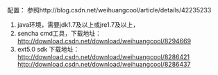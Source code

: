 配置： 参照http://blog.csdn.net/weihuangcool/article/details/42235233 

1. java环境，需要jdk1.7及以上或jre1.7及以上，
2. sencha cmd工具，下载地址：http://download.csdn.net/download/weihuangcool/8294669
3. ext5.0 sdk 		下载地址： 	http://download.csdn.net/download/weihuangcool/8286421
							http://download.csdn.net/download/weihuangcool/8286437


							
